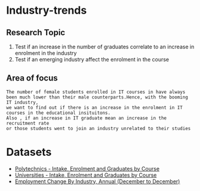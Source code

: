 # Industry-trends

## Research Topic
1. Test if an increase in the number of graduates correlate to an increase in enrolment in the industry
2. Test if an emerging industry affect the enrolment in the course


## Area of focus
```
The number of female students enrolled in IT courses in have always been much lower than their male counterparts.Hence, with the booming IT industry, 
we want to find out if there is an increase in the enrolment in IT courses in the educational insituitons. 
Also , if an increase in IT graduate mean an increase in the recruitment rate 
or those students went to join an industry unrelated to their studies
```
# Datasets

- [Polytechnics - Intake, Enrolment and Graduates by Course](https://data.gov.sg/dataset/polytechnics-intake-enrolment-and-graduates-by-course)
- [Universities - Intake, Enrolment and Graduates by Course](https://data.gov.sg/dataset/universities-intake-enrolment-and-graduates-by-course)
- [Employment Change By Industry, Annual (December to December)](https://data.gov.sg/dataset/employment-change-by-industry-annual)


